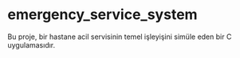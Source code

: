 # emergency_service_system
Bu proje, bir hastane acil servisinin temel işleyişini simüle eden bir C uygulamasıdır. 
